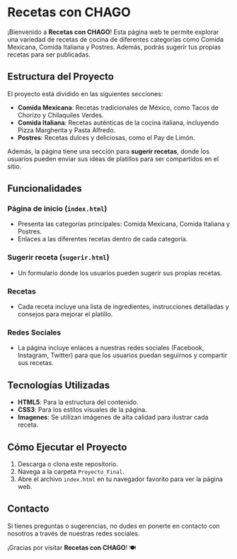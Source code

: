 # Recetas con CHAGO

¡Bienvenido a **Recetas con CHAGO**! Esta página web te permite explorar una variedad de recetas de cocina de diferentes categorías como Comida Mexicana, Comida Italiana y Postres. Además, podrás sugerir tus propias recetas para ser publicadas.

## Estructura del Proyecto

El proyecto está dividido en las siguientes secciones:

- **Comida Mexicana**: Recetas tradicionales de México, como Tacos de Chorizo y Chilaquiles Verdes.
- **Comida Italiana**: Recetas auténticas de la cocina italiana, incluyendo Pizza Margherita y Pasta Alfredo.
- **Postres**: Recetas dulces y deliciosas, como el Pay de Limón.

Además, la página tiene una sección para **sugerir recetas**, donde los usuarios pueden enviar sus ideas de platillos para ser compartidos en el sitio.


## Funcionalidades

### Página de inicio (`index.html`)
- Presenta las categorías principales: Comida Mexicana, Comida Italiana y Postres.
- Enlaces a las diferentes recetas dentro de cada categoría.
  
### Sugerir receta (`sugerir.html`)
- Un formulario donde los usuarios pueden sugerir sus propias recetas.

### Recetas
- Cada receta incluye una lista de ingredientes, instrucciones detalladas y consejos para mejorar el platillo.

### Redes Sociales
- La página incluye enlaces a nuestras redes sociales (Facebook, Instagram, Twitter) para que los usuarios puedan seguirnos y compartir sus recetas.

## Tecnologías Utilizadas

- **HTML5**: Para la estructura del contenido.
- **CSS3**: Para los estilos visuales de la página.
- **Imagenes**: Se utilizan imágenes de alta calidad para ilustrar cada receta.

## Cómo Ejecutar el Proyecto

1. Descarga o clona este repositorio.
2. Navega a la carpeta `Proyecto_Final`.
3. Abre el archivo `index.html` en tu navegador favorito para ver la página web.

## Contacto

Si tienes preguntas o sugerencias, no dudes en ponerte en contacto con nosotros a través de nuestras redes sociales.

¡Gracias por visitar **Recetas con CHAGO**! 🍽️
